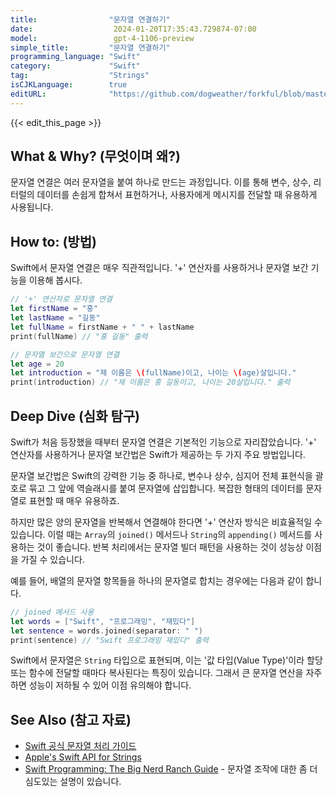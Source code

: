 ```yaml
---
title:                "문자열 연결하기"
date:                  2024-01-20T17:35:43.729874-07:00
model:                 gpt-4-1106-preview
simple_title:         "문자열 연결하기"
programming_language: "Swift"
category:             "Swift"
tag:                  "Strings"
isCJKLanguage:        true
editURL:              "https://github.com/dogweather/forkful/blob/master/content/ko/swift/concatenating-strings.md"
---
```


{{< edit_this_page >}}

## What & Why? (무엇이며 왜?)
문자열 연결은 여러 문자열을 붙여 하나로 만드는 과정입니다. 이를 통해 변수, 상수, 리터럴의 데이터를 손쉽게 합쳐서 표현하거나, 사용자에게 메시지를 전달할 때 유용하게 사용됩니다.

## How to: (방법)
Swift에서 문자열 연결은 매우 직관적입니다. '+' 연산자를 사용하거나 문자열 보간 기능을 이용해 봅시다.

```swift
// '+' 연산자로 문자열 연결
let firstName = "홍"
let lastName = "길동"
let fullName = firstName + " " + lastName
print(fullName) // "홍 길동" 출력

// 문자열 보간으로 문자열 연결
let age = 20
let introduction = "제 이름은 \(fullName)이고, 나이는 \(age)살입니다."
print(introduction) // "제 이름은 홍 길동이고, 나이는 20살입니다." 출력
```

## Deep Dive (심화 탐구)
Swift가 처음 등장했을 때부터 문자열 연결은 기본적인 기능으로 자리잡았습니다. '+' 연산자를 사용하거나 문자열 보간법은 Swift가 제공하는 두 가지 주요 방법입니다.

문자열 보간법은 Swift의 강력한 기능 중 하나로, 변수나 상수, 심지어 전체 표현식을 괄호로 묶고 그 앞에 역슬래시를 붙여 문자열에 삽입합니다. 복잡한 형태의 데이터를 문자열로 표현할 때 매우 유용하죠.

하지만 많은 양의 문자열을 반복해서 연결해야 한다면 '+' 연산자 방식은 비효율적일 수 있습니다. 이럴 때는 `Array`의 `joined()` 메서드나 `String`의 `appending()` 메서드를 사용하는 것이 좋습니다. 반복 처리에서는 문자열 빌더 패턴을 사용하는 것이 성능상 이점을 가질 수 있습니다.

예를 들어, 배열의 문자열 항목들을 하나의 문자열로 합치는 경우에는 다음과 같이 합니다.

```swift
// joined 메서드 사용
let words = ["Swift", "프로그래밍", "재밌다"]
let sentence = words.joined(separator: " ")
print(sentence) // "Swift 프로그래밍 재밌다" 출력
```

Swift에서 문자열은 `String` 타입으로 표현되며, 이는 '값 타입(Value Type)'이라 할당 또는 함수에 전달할 때마다 복사된다는 특징이 있습니다. 그래서 큰 문자열 연산을 자주 하면 성능이 저하될 수 있어 이점 유의해야 합니다.

## See Also (참고 자료)
- [Swift 공식 문자열 처리 가이드](https://docs.swift.org/swift-book/LanguageGuide/StringsAndCharacters.html)
- [Apple's Swift API for Strings](https://developer.apple.com/documentation/swift/string)
- [Swift Programming: The Big Nerd Ranch Guide](https://www.bignerdranch.com/books/swift-programming/) - 문자열 조작에 대한 좀 더 심도있는 설명이 있습니다.
